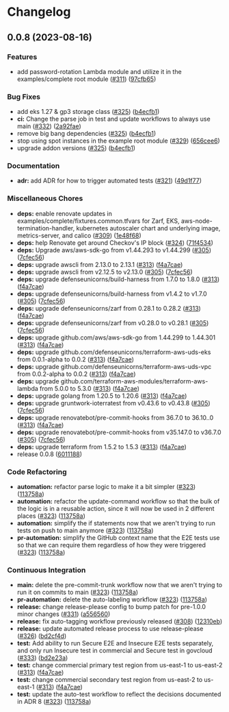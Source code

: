 # Changelog

## 0.0.8 (2023-08-16)


### Features

* add password-rotation Lambda module and utilize it in the examples/complete root module ([#311](https://github.com/defenseunicorns/delivery-aws-iac/issues/311)) ([97cfb65](https://github.com/defenseunicorns/delivery-aws-iac/commit/97cfb65254940b0042385ca1f989ffd9853ecfe7))


### Bug Fixes

* add eks 1.27 & gp3 storage class ([#325](https://github.com/defenseunicorns/delivery-aws-iac/issues/325)) ([b4ecfb1](https://github.com/defenseunicorns/delivery-aws-iac/commit/b4ecfb1f2e399419e855fe9eaff871ea9f304219))
* **ci:** Change the parse job in test and update workflows to always use main ([#332](https://github.com/defenseunicorns/delivery-aws-iac/issues/332)) ([2a92fae](https://github.com/defenseunicorns/delivery-aws-iac/commit/2a92fae5cdfd20eaada800e692a76570326aed09))
* remove big bang dependencies ([#325](https://github.com/defenseunicorns/delivery-aws-iac/issues/325)) ([b4ecfb1](https://github.com/defenseunicorns/delivery-aws-iac/commit/b4ecfb1f2e399419e855fe9eaff871ea9f304219))
* stop using spot instances in the example root module ([#329](https://github.com/defenseunicorns/delivery-aws-iac/issues/329)) ([656cee6](https://github.com/defenseunicorns/delivery-aws-iac/commit/656cee66e6d591309745dba287c5b35685db7293))
* upgrade addon versions ([#325](https://github.com/defenseunicorns/delivery-aws-iac/issues/325)) ([b4ecfb1](https://github.com/defenseunicorns/delivery-aws-iac/commit/b4ecfb1f2e399419e855fe9eaff871ea9f304219))


### Documentation

* **adr:** add ADR for how to trigger automated tests ([#321](https://github.com/defenseunicorns/delivery-aws-iac/issues/321)) ([49d1f77](https://github.com/defenseunicorns/delivery-aws-iac/commit/49d1f77ed3c4bd188e0f782b543e0b0d2cbe936d))


### Miscellaneous Chores

* **deps:** enable renovate updates in examples/complete/fixtures.common.tfvars for Zarf, EKS, aws-node-termination-handler, kubernetes autoscaler chart and underlying image, metrics-server, and calico ([#309](https://github.com/defenseunicorns/delivery-aws-iac/issues/309)) ([1e48f68](https://github.com/defenseunicorns/delivery-aws-iac/commit/1e48f68c40c4201eff4b41c6bb146164fa6742c0))
* **deps:** help Renovate get around Checkov's IP block ([#324](https://github.com/defenseunicorns/delivery-aws-iac/issues/324)) ([71f4534](https://github.com/defenseunicorns/delivery-aws-iac/commit/71f4534cb872bab766b818b79745bf5d7fa2358c))
* **deps:** Upgrade aws/aws-sdk-go from v1.44.293 to v1.44.299 ([#305](https://github.com/defenseunicorns/delivery-aws-iac/issues/305)) ([7cfec56](https://github.com/defenseunicorns/delivery-aws-iac/commit/7cfec56cff02a74502296456131d89e2aeaa3c7d))
* **deps:** upgrade awscli from 2.13.0 to 2.13.1 ([#313](https://github.com/defenseunicorns/delivery-aws-iac/issues/313)) ([f4a7cae](https://github.com/defenseunicorns/delivery-aws-iac/commit/f4a7caebefd8338214c2fb606c49a697ce7dc3ee))
* **deps:** upgrade awscli from v2.12.5 to v2.13.0 ([#305](https://github.com/defenseunicorns/delivery-aws-iac/issues/305)) ([7cfec56](https://github.com/defenseunicorns/delivery-aws-iac/commit/7cfec56cff02a74502296456131d89e2aeaa3c7d))
* **deps:** upgrade defenseunicorns/build-harness from 1.7.0 to 1.8.0 ([#313](https://github.com/defenseunicorns/delivery-aws-iac/issues/313)) ([f4a7cae](https://github.com/defenseunicorns/delivery-aws-iac/commit/f4a7caebefd8338214c2fb606c49a697ce7dc3ee))
* **deps:** upgrade defenseunicorns/build-harness from v1.4.2 to v1.7.0 ([#305](https://github.com/defenseunicorns/delivery-aws-iac/issues/305)) ([7cfec56](https://github.com/defenseunicorns/delivery-aws-iac/commit/7cfec56cff02a74502296456131d89e2aeaa3c7d))
* **deps:** upgrade defenseunicorns/zarf from 0.28.1 to 0.28.2 ([#313](https://github.com/defenseunicorns/delivery-aws-iac/issues/313)) ([f4a7cae](https://github.com/defenseunicorns/delivery-aws-iac/commit/f4a7caebefd8338214c2fb606c49a697ce7dc3ee))
* **deps:** upgrade defenseunicorns/zarf from v0.28.0 to v0.28.1 ([#305](https://github.com/defenseunicorns/delivery-aws-iac/issues/305)) ([7cfec56](https://github.com/defenseunicorns/delivery-aws-iac/commit/7cfec56cff02a74502296456131d89e2aeaa3c7d))
* **deps:** upgrade github.com/aws/aws-sdk-go from 1.44.299 to 1.44.301 ([#313](https://github.com/defenseunicorns/delivery-aws-iac/issues/313)) ([f4a7cae](https://github.com/defenseunicorns/delivery-aws-iac/commit/f4a7caebefd8338214c2fb606c49a697ce7dc3ee))
* **deps:** upgrade github.com/defenseunicorns/terraform-aws-uds-eks from 0.0.1-alpha to 0.0.2 ([#313](https://github.com/defenseunicorns/delivery-aws-iac/issues/313)) ([f4a7cae](https://github.com/defenseunicorns/delivery-aws-iac/commit/f4a7caebefd8338214c2fb606c49a697ce7dc3ee))
* **deps:** upgrade github.com/defenseunicorns/terraform-aws-uds-vpc from 0.0.2-alpha to 0.0.2 ([#313](https://github.com/defenseunicorns/delivery-aws-iac/issues/313)) ([f4a7cae](https://github.com/defenseunicorns/delivery-aws-iac/commit/f4a7caebefd8338214c2fb606c49a697ce7dc3ee))
* **deps:** upgrade github.com/terraform-aws-modules/terraform-aws-lambda from 5.0.0 to 5.3.0 ([#313](https://github.com/defenseunicorns/delivery-aws-iac/issues/313)) ([f4a7cae](https://github.com/defenseunicorns/delivery-aws-iac/commit/f4a7caebefd8338214c2fb606c49a697ce7dc3ee))
* **deps:** upgrade golang from 1.20.5 to 1.20.6 ([#313](https://github.com/defenseunicorns/delivery-aws-iac/issues/313)) ([f4a7cae](https://github.com/defenseunicorns/delivery-aws-iac/commit/f4a7caebefd8338214c2fb606c49a697ce7dc3ee))
* **deps:** upgrade gruntwork-ioterratest from v0.43.6 to v0.43.8 ([#305](https://github.com/defenseunicorns/delivery-aws-iac/issues/305)) ([7cfec56](https://github.com/defenseunicorns/delivery-aws-iac/commit/7cfec56cff02a74502296456131d89e2aeaa3c7d))
* **deps:** upgrade renovatebot/pre-commit-hooks from 36.7.0 to 36.10..0 ([#313](https://github.com/defenseunicorns/delivery-aws-iac/issues/313)) ([f4a7cae](https://github.com/defenseunicorns/delivery-aws-iac/commit/f4a7caebefd8338214c2fb606c49a697ce7dc3ee))
* **deps:** upgrade renovatebot/pre-commit-hooks from v35.147.0 to v36.7.0 ([#305](https://github.com/defenseunicorns/delivery-aws-iac/issues/305)) ([7cfec56](https://github.com/defenseunicorns/delivery-aws-iac/commit/7cfec56cff02a74502296456131d89e2aeaa3c7d))
* **deps:** upgrade terraform from 1.5.2 to 1.5.3 ([#313](https://github.com/defenseunicorns/delivery-aws-iac/issues/313)) ([f4a7cae](https://github.com/defenseunicorns/delivery-aws-iac/commit/f4a7caebefd8338214c2fb606c49a697ce7dc3ee))
* release 0.0.8 ([6011188](https://github.com/defenseunicorns/delivery-aws-iac/commit/601118878b7d4ef030fbcdfb3c5dedfa0758b8a4))


### Code Refactoring

* **automation:** refactor parse logic to make it a bit simpler ([#323](https://github.com/defenseunicorns/delivery-aws-iac/issues/323)) ([113758a](https://github.com/defenseunicorns/delivery-aws-iac/commit/113758a2a09ce993cbb85149c976cb1d0fba64b9))
* **automation:** refactor the update-command workflow so that the bulk of the logic is in a reusable action, since it will now be used in 2 different places ([#323](https://github.com/defenseunicorns/delivery-aws-iac/issues/323)) ([113758a](https://github.com/defenseunicorns/delivery-aws-iac/commit/113758a2a09ce993cbb85149c976cb1d0fba64b9))
* **automation:** simplify the if statements now that we aren't trying to run tests on push to main anymore ([#323](https://github.com/defenseunicorns/delivery-aws-iac/issues/323)) ([113758a](https://github.com/defenseunicorns/delivery-aws-iac/commit/113758a2a09ce993cbb85149c976cb1d0fba64b9))
* **pr-automation:** simplify the GitHub context name that the E2E tests use so that we can require them regardless of how they were triggered ([#323](https://github.com/defenseunicorns/delivery-aws-iac/issues/323)) ([113758a](https://github.com/defenseunicorns/delivery-aws-iac/commit/113758a2a09ce993cbb85149c976cb1d0fba64b9))


### Continuous Integration

* **main:** delete the pre-commit-trunk workflow now that we aren't trying to run it on commits to main ([#323](https://github.com/defenseunicorns/delivery-aws-iac/issues/323)) ([113758a](https://github.com/defenseunicorns/delivery-aws-iac/commit/113758a2a09ce993cbb85149c976cb1d0fba64b9))
* **pr-automation:** delete the auto-labeling workflow ([#323](https://github.com/defenseunicorns/delivery-aws-iac/issues/323)) ([113758a](https://github.com/defenseunicorns/delivery-aws-iac/commit/113758a2a09ce993cbb85149c976cb1d0fba64b9))
* **release:** change release-please config to bump patch for pre-1.0.0 minor changes ([#331](https://github.com/defenseunicorns/delivery-aws-iac/issues/331)) ([a556560](https://github.com/defenseunicorns/delivery-aws-iac/commit/a556560f443aa763f4d7449b3558cdf31ffd914b))
* **release:** fix auto-tagging workflow previously released ([#308](https://github.com/defenseunicorns/delivery-aws-iac/issues/308)) ([12310eb](https://github.com/defenseunicorns/delivery-aws-iac/commit/12310eb419c623ddbcf58cdb2f42e43af76381a1))
* **release:** update automated release process to use release-please ([#326](https://github.com/defenseunicorns/delivery-aws-iac/issues/326)) ([bd2cf4d](https://github.com/defenseunicorns/delivery-aws-iac/commit/bd2cf4d49f77b794babbc54e1368a6a47990cc9a))
* **test:** Add ability to run Secure E2E and Insecure E2E tests separately, and only run Insecure test in commercial and Secure test in govcloud ([#333](https://github.com/defenseunicorns/delivery-aws-iac/issues/333)) ([bd2e23a](https://github.com/defenseunicorns/delivery-aws-iac/commit/bd2e23a04f32cbd33cea9e147312dfeeeb644aa1))
* **test:** change commercial primary test region from us-east-1 to us-east-2 ([#313](https://github.com/defenseunicorns/delivery-aws-iac/issues/313)) ([f4a7cae](https://github.com/defenseunicorns/delivery-aws-iac/commit/f4a7caebefd8338214c2fb606c49a697ce7dc3ee))
* **test:** change commercial secondary test region from us-east-2 to us-east-1 ([#313](https://github.com/defenseunicorns/delivery-aws-iac/issues/313)) ([f4a7cae](https://github.com/defenseunicorns/delivery-aws-iac/commit/f4a7caebefd8338214c2fb606c49a697ce7dc3ee))
* **test:** update the auto-test workflow to reflect the decisions documented in ADR 8 ([#323](https://github.com/defenseunicorns/delivery-aws-iac/issues/323)) ([113758a](https://github.com/defenseunicorns/delivery-aws-iac/commit/113758a2a09ce993cbb85149c976cb1d0fba64b9))
